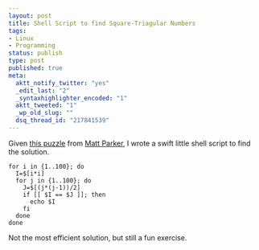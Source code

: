 ```yaml
--- 
layout: post
title: Shell Script to find Square-Triagular Numbers
tags: 
- Linux
- Programming
status: publish
type: post
published: true
meta: 
  aktt_notify_twitter: "yes"
  _edit_last: "2"
  _syntaxhighlighter_encoded: "1"
  aktt_tweeted: "1"
  _wp_old_slug: ""
  dsq_thread_id: "217841539"
---
```

Given <a href="http://twitpic.com/29pb9y">this puzzle</a> from <a href="http://twitter.com/standupmaths">Matt Parker</a>, I wrote a swift little shell script to find the solution.

    for i in {1..100}; do
      I=$[i*i]
      for j in {1..100}; do
        J=$[(j*(j-1))/2]
        if [[ $I == $J ]]; then
          echo $I
        fi
      done
    done

Not the most efficient solution, but still a fun exercise.
